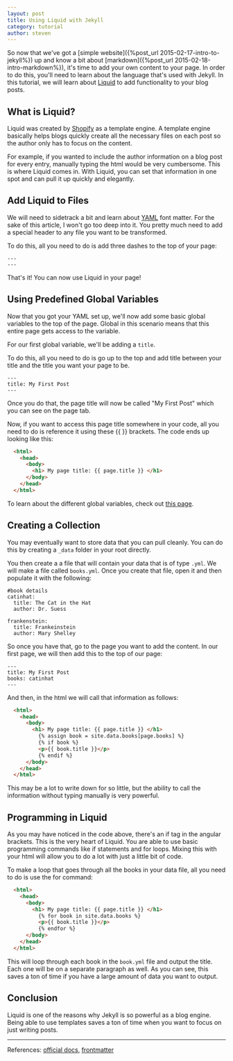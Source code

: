 ```yaml
---
layout: post
title: Using Liquid with Jekyll
category: tutorial
author: steven
---
```


So now that we've got a [simple website]({%post_url 2015-02-17-intro-to-jekyll%}) up and know a bit about [markdown]({%post_url 2015-02-18-intro-markdown%}), it's time to add your own content to your page. In order to do this, you'll need to learn about the language that's used with Jekyll. In this tutorial, we will learn about [Liquid](https://github.com/Shopify/liquid/wiki) to add functionality to your blog posts.

## What is Liquid?
Liquid was created by [Shopify](http://www.shopify.com/) as a template engine. A template engine basically helps blogs quickly create all the necessary files on each post so the author only has to focus on the content.

For example, if you wanted to include the author information on a blog post for every entry, manually typing the html would be very cumbersome. This is where Liquid comes in. With Liquid, you can set that information in one spot and can pull it up quickly and elegantly.

## Add Liquid to Files
We will need to sidetrack a bit and learn about [YAML](http://yaml.org/) font matter. For the sake of this article, I won't go too deep into it. You pretty much need to add a special header to any file you want to be transformed.

To do this, all you need to do is add three dashes to the top of your page:
```
---
---
```

That's it! You can now use Liquid in your page!

## Using Predefined Global Variables
Now that you got your YAML set up, we'll now add some basic global variables to the top of the page. Global in this scenario means that this entire page gets access to the variable.

For our first global variable, we'll be adding a `title`.

To do this, all you need to do is go up to the top and add title between your title and the title you want your page to be.

```
---
title: My First Post
---
```

Once you do that, the page title will now be called "My First Post" which you can see on the page tab.

Now, if you want to access this page title somewhere in your code, all you need to do is reference it using these {{ }} brackets. The code ends up looking like this:
```html
  <html>
    <head>
      <body>
        <h1> My page title: {{ page.title }} </h1>
      </body>
    </head>
  </html>
```

To learn about the different global variables, check out [this page](http://jekyllrb.com/docs/frontmatter/).

## Creating a Collection
You may eventually want to store data that you can pull cleanly. You can do this by creating a `_data` folder in your root directly.

You then create a a file that will contain your data that is of type `.yml`. We will make a file called `books.yml`. Once you create that file, open it and then populate it with the following:

```
#book details
catinhat:
  title: The Cat in the Hat
  author: Dr. Suess

frankenstein:
  title: Frankeinstein
  author: Mary Shelley

```

So once you have that, go to the page you want to add the content. In our first page, we will then add this to the top of our page:

```
---
title: My First Post
books: catinhat
---
```

And then, in the html we will call that information as follows:
```html
  <html>
    <head>
      <body>
        <h1> My page title: {{ page.title }} </h1>
          {% assign book = site.data.books[page.books] %}
          {% if book %}
          <p>{{ book.title }}</p>
          {% endif %}
      </body>
    </head>
  </html>
```

This may be a lot to write down for so little, but the ability to call the information without typing manually is very powerful.

## Programming in Liquid

As you may have noticed in the code above, there's an if tag in the angular brackets. This is the very heart of Liquid. You are able to use basic programming commands like if statements and for loops. Mixing this with your html will allow you to do a lot with just a little bit of code.

To make a loop that goes through all the books in your data file, all you need to do is use the for command:
```html
  <html>
    <head>
      <body>
        <h1> My page title: {{ page.title }} </h1>
          {% for book in site.data.books %}
          <p>{{ book.title }}</p>
          {% endfor %}
      </body>
    </head>
  </html>
```

This will loop through each book in the `book.yml` file and output the title. Each one will be on a separate paragraph as well. As you can see, this saves a ton of time if you have a large amount of data you want to output.

## Conclusion
Liquid is one of the reasons why Jekyll is so powerful as a blog engine. Being able to use templates saves a ton of time when you want to focus on just writing posts.

----
References: [official docs](http://docs.shopify.com/themes/liquid-documentation/basics), [frontmatter](http://jekyllrb.com/docs/frontmatter/)

